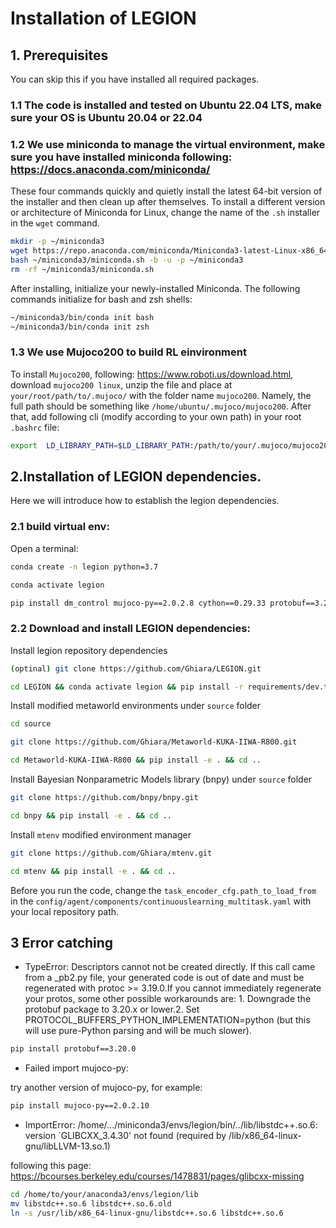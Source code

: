 # Installation of LEGION

## 1. Prerequisites
You can skip this if you have installed all required packages.
### 1.1 The code is installed and tested on Ubuntu 22.04 LTS, make sure your OS is Ubuntu 20.04 or 22.04

### 1.2 We use miniconda to manage the virtual environment, make sure you have installed miniconda following: https://docs.anaconda.com/miniconda/

These four commands quickly and quietly install the latest 64-bit version of the installer and then clean up after themselves. To install a different version or architecture of Miniconda for Linux, change the name of the `.sh` installer in the `wget` command.

```bash
mkdir -p ~/miniconda3
wget https://repo.anaconda.com/miniconda/Miniconda3-latest-Linux-x86_64.sh -O ~/miniconda3/miniconda.sh
bash ~/miniconda3/miniconda.sh -b -u -p ~/miniconda3
rm -rf ~/miniconda3/miniconda.sh

```

After installing, initialize your newly-installed Miniconda. The following commands initialize for bash and zsh shells:

```bash
~/miniconda3/bin/conda init bash
~/miniconda3/bin/conda init zsh
```

### 1.3 We use Mujoco200 to build RL einvironment 

To install `Mujoco200`, following: https://www.roboti.us/download.html, download `mujoco200 linux`, unzip the file and place at `your/root/path/to/.mujoco/` with the folder name `mujoco200`. Namely, the full path should be something like `/home/ubuntu/.mujoco/mujoco200`. After that, add following cli (modify according to your own path) in your root `.bashrc` file:
```bash
export  LD_LIBRARY_PATH=$LD_LIBRARY_PATH:/path/to/your/.mujoco/mujoco200/bin 
```

## 2.Installation of LEGION dependencies.

Here we will introduce how to establish the legion dependencies.

### 2.1 build virtual env:

Open a terminal:
```bash
conda create -n legion python=3.7

conda activate legion

pip install dm_control mujoco-py==2.0.2.8 cython==0.29.33 protobuf==3.20.0 gym==0.20.0
```

### 2.2 Download and install LEGION dependencies:

Install legion repository dependencies

```bash
(optinal) git clone https://github.com/Ghiara/LEGION.git

cd LEGION && conda activate legion && pip install -r requirements/dev.txt
```

Install modified metaworld environments under `source` folder

```bash
cd source

git clone https://github.com/Ghiara/Metaworld-KUKA-IIWA-R800.git

cd Metaworld-KUKA-IIWA-R800 && pip install -e . && cd ..
```

Install Bayesian Nonparametric Models library (bnpy) under `source` folder

```bash
git clone https://github.com/bnpy/bnpy.git

cd bnpy && pip install -e . && cd ..
```


Install `mtenv` modified environment manager

```bash
git clone https://github.com/Ghiara/mtenv.git

cd mtenv && pip install -e . && cd ..
```

Before you run the code, change the `task_encoder_cfg.path_to_load_from` in the `config/agent/components/continuouslearning_multitask.yaml` with your local repository path.

## 3 Error catching
- TypeError: Descriptors cannot not be created directly. If this call came from a _pb2.py file, your generated code is out of date and must be regenerated with protoc >= 3.19.0.If you cannot immediately regenerate your protos, some other possible workarounds are: 1. Downgrade the protobuf package to 3.20.x or lower.2. Set PROTOCOL_BUFFERS_PYTHON_IMPLEMENTATION=python (but this will use pure-Python parsing and will be much slower).

```bash
pip install protobuf==3.20.0
```

- Failed import mujoco-py: 

try another version of mujoco-py, for example:
```bash 
pip install mujoco-py==2.0.2.10
```

- ImportError: /home/.../miniconda3/envs/legion/bin/../lib/libstdc++.so.6: version `GLIBCXX_3.4.30' not found (required by /lib/x86_64-linux-gnu/libLLVM-13.so.1)
  
following this page: https://bcourses.berkeley.edu/courses/1478831/pages/glibcxx-missing
```bash
cd /home/to/your/anaconda3/envs/legion/lib
mv libstdc++.so.6 libstdc++.so.6.old
ln -s /usr/lib/x86_64-linux-gnu/libstdc++.so.6 libstdc++.so.6
```

